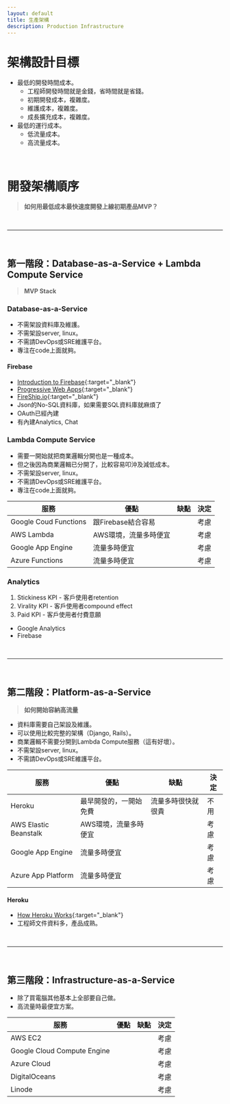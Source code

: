 ```yaml
---
layout: default
title: 生產架構
description: Production Infrastructure
---
```


# 架構設計目標

* 最低的開發時間成本。
	* 工程師開發時間就是金錢，省時間就是省錢。
	* 初期開發成本，複雜度。
	* 維護成本，複雜度。
	* 成長擴充成本，複雜度。
* 最低的運行成本。
	* 低流量成本。
	* 高流量成本。

<br>

# 開發架構順序

> **如何用最低成本最快速度開發上線初期產品MVP？**

<br>

---

<br>

## 第一階段：Database-as-a-Service + Lambda Compute Service

> **MVP Stack**

### Database-as-a-Service

* 不需架設資料庫及維護。
* 不需架設server, linux。
* 不需請DevOps或SRE維護平台。
* 專注在code上面就夠。

#### Firebase

* [Introduction to Firebase](https://hackernoon.com/introduction-to-firebase-218a23186cd7){:target="_blank"}
* [Progressive Web Apps](https://firebase.google.com/docs/projects/pwa){:target="_blank"}
* [FireShip.io](https://fireship.io/){:target="_blank"}
* Json的No-SQL資料庫，如果需要SQL資料庫就麻煩了
* OAuth已經內建
* 有內建Analytics, Chat

### Lambda Compute Service

* 需要一開始就把商業邏輯分開也是一種成本。
* 但之後因為商業邏輯已分開了，比較容易叩沖及減低成本。
* 不需架設server, linux。
* 不需請DevOps或SRE維護平台。
* 專注在code上面就夠。

| 服務 | 優點 | 缺點 | 決定 |
| --- | --- | --- | --- |
| Google Coud Functions | 跟Firebase結合容易 |  | 考慮 |
| AWS Lambda | AWS環境，流量多時便宜 | | 考慮 |
| Google App Engine | 流量多時便宜 | | 考慮 |
| Azure Functions | 流量多時便宜 | | 考慮 |

### Analytics

1. Stickiness KPI - 客戶使用者retention
1. Virality KPI - 客戶使用者compound effect
1. Paid KPI - 客戶使用者付費意願

* Google Analytics
* Firebase

<br>

---

<br>

## 第二階段：Platform-as-a-Service

> **如何開始容納高流量**

* 資料庫需要自己架設及維護。
* 可以使用比較完整的架構（Django, Rails）。
* 商業邏輯不需要分開到Lambda Compute服務（這有好壞）。
* 不需架設server, linux。
* 不需請DevOps或SRE維護平台。

| 服務 | 優點 | 缺點 | 決定 |
| --- | --- | --- | --- |
| Heroku | 最早開發的，一開始免費 | 流量多時很快就很貴 | 不用 |
| AWS Elastic Beanstalk | AWS環境，流量多時便宜 | | 考慮 |
| Google App Engine | 流量多時便宜 | | 考慮 |
| Azure App Platform | 流量多時便宜 | | 考慮 |

#### Heroku

* [How Heroku Works](https://devcenter.heroku.com/articles/how-heroku-works){:target="_blank"}
* 工程師文件資料多，產品成熟。

<br>

---

<br>

## 第三階段：Infrastructure-as-a-Service

* 除了買電腦其他基本上全部要自己做。
* 高流量時最便宜方案。

| 服務 | 優點 | 缺點 | 決定 |
| --- | --- | --- | --- |
| AWS EC2 | | | 考慮 |
| Google Cloud Compute Engine | | | 考慮 |
| Azure Cloud | | | 考慮 |
| DigitalOceans | | | 考慮 |
| Linode | | | 考慮 |

